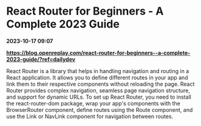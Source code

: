 # React Router for Beginners - A Complete 2023 Guide

**2023-10-17 09:07**

**https://blog.openreplay.com/react-router-for-beginners--a-complete-2023-guide/?ref=dailydev**

React Router is a library that helps in handling navigation and routing in a React application. It allows you to define different routes in your app and link them to their respective components without reloading the page. React Router provides complex navigation, seamless page navigation structure, and support for dynamic URLs. To set up React Router, you need to install the react-router-dom package, wrap your app's components with the BrowserRouter component, define routes using the Route component, and use the Link or NavLink component for navigation between routes.